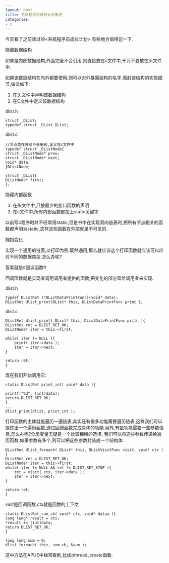 ```yaml
---
layout: post 
title: 系统程序员成长计划笔记
categories:
- c
---
```


今天看了之前读过的<系统程序员成长计划>,有些地方值得记一下.

隐藏数据结构

如果是内部数据结构,外面完全不会引用,则直接放在c文件中,千万不要放在头文件中.

如果该数据结构在内外都要使用,则可以对外暴露结构的名字,而封装结构的实现细节,做法如下:

1. 在头文件中声明该数据结构
2. 在C文件中定义该数据结构

dlist.h

    struct _DList;
    typedef struct _DList DList;  

dlist.c

    //节点类在外部不会用到,定义在c文件中
    typedef struct _DListNode{
	struct _DListNode* prev;
	struct _DListNode* next;
	void* data;
    }DListNode;

    struct _DList{
	DListNode* first;
    };

隐藏内部函数

1. 在头文件中,只放最少的接口函数的声明
2. 在c文件中,所有内部函数都加上static关键字

以前写c程序时并不经常用static,但是书中在实现双向链表时,把所有节点相关的函数都声明为static,这样这些函数在外部就是不可见的.

拥抱变化

实现一个通用的链表,以打印为例.既然通用,那么就应该这个打印函数就应该可以应对不同的数据类型.怎么办呢?

答案就是#回调函数#

回调函数就是实现者调用调用者提供的函数,把变化的部分留给调用者来实现.

dlist.h

    typdef DListRet (*DListDataPrintFunc)(void* data);
    DListRet dlist_print(DList* thiz, DListDataPrintFunc print );

dlist.c
    
    DListRet dlist_print( DList* thiz, DListDataPrintFunc pritn ){
	DListRet ret = DLIST_RET_OK;
	DListNode* iter = thiz->first;

	while( iter != NULL ){
	    print( iter->data );
	    iter = iter->next;
	}

	return ret;
    }

现在我们开始调用它:

    static DListRet print_int( void* data ){

	printf("%d", (int)data);
	return DLIST_RET_OK;
    }
    ...
    dlist_print(dlist, print_int );

打印函数的主体就是遍历一遍链表,其实还有很多功能需要遍历链表,这样我们可以提炼出一个遍历函数,通过回调函数完成具体的功能.另外,有些功能需要一些参数信息,怎么办呢?全局变量无疑是一个比较糟糕的选择, 我们可以将这些参数传递给遍历函数.如果参数有多个,则可以把这些参数封装成一个结构体.

    DListRet dlist_foreach( DList* thiz, DListVisitFunc visit, void* ctx ){
	DListRet ret = DLIST_RET_OK;
	DListNode* iter = thiz->first;
	while( iter != NULL && ret != DLIST_RET_STOP ){
	    ret = visit( ctx, iter->data );
	    iter = iter->next;
	}

	return ret;
    }

visit是回调函数,ctx就是函数的上下文

    static DListRet sum_cb( void* ctx, void* dataa ){
	long long* result = ctx;
	*result += (int)data;
	return DLIST_RET_OK;
    }

    long long sum = 0;
    dlist_foreach( thiz, sum_cb, &sum );

这中方法在APUE中经常看到,比如pthread_create函数.


